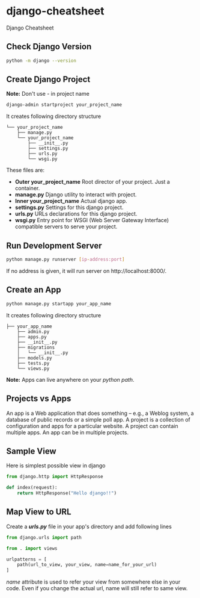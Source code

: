 # django-cheatsheet
Django Cheatsheet

## Check Django Version
```bash
python -m django --version
```

## Create Django Project
**Note:** Don't use - in project name
```bash
django-admin startproject your_project_name
```
It creates following directory structure
```
└── your_project_name
    ├── manage.py
    └── your_project_name
        ├── __init__.py
        ├── settings.py
        ├── urls.py
        └── wsgi.py
```
These files are:
* **Outer your_project_name** Root director of your project. Just a container.
* **manage.py** Django utility to interact with project.
* **Inner your_project_name** Actual django app.
* **settings.py** Settings for this django project.
* **urls.py** URLs declarations for this django project.
* **wsgi.py** Entry point for WSGI (Web Server Gateway Interface) compatible servers to serve your project.

## Run Development Server
```bash
python manage.py runserver [ip-address:port]
```
If no address is given, it will run server on http://localhost:8000/.

## Create an App
```bash
python manage.py startapp your_app_name
```
It creates following directory structure
```
├── your_app_name
    ├── admin.py
    ├── apps.py
    ├── __init__.py
    ├── migrations
    │   └── __init__.py
    ├── models.py
    ├── tests.py
    └── views.py
```
**Note:** Apps can live anywhere on your *python path*.

## Projects vs Apps
An app is a Web application that does something – e.g., a Weblog system, a database of public records or a simple poll app. A project is a collection of configuration and apps for a particular website. A project can contain multiple apps. An app can be in multiple projects.

## Sample View
Here is simplest possible view in django
```python
from django.http import HttpResponse

def index(request):
    return HttpResponse("Hello django!!")
```

## Map View to URL
Create a ***urls.py*** file in your app's directory and add following lines
```python
from django.urls import path

from . import views

urlpatterns = [
    path(url_to_view, your_view, name=name_for_your_url)
]
```
*name* attribute is used to refer your view from somewhere else in your code. Even if you change the actual url, name will still refer to same view.

